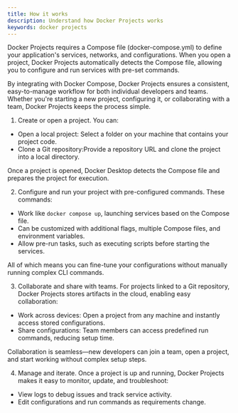 ```yaml
---
title: How it works
description: Understand how Docker Projects works 
keywords: docker projects
---
```


Docker Projects requires a Compose file (docker-compose.yml) to define your application's services, networks, and configurations. When you open a project, Docker Projects automatically detects the Compose file, allowing you to configure and run services with pre-set commands. 

By integrating with Docker Compose, Docker Projects ensures a consistent, easy-to-manage workflow for both individual developers and teams. Whether you're starting a new project, configuring it, or collaborating with a team, Docker Projects keeps the process simple.

1. Create or open a project. You can:

 - Open a local project: Select a folder on your machine that contains your project code.
 - Clone a Git repository:Provide a repository URL and clone the project into a local directory.

Once a project is opened, Docker Desktop detects the Compose file and prepares the project for execution.

2. Configure and run your project with pre-configured commands. These commands:

 - Work like `docker compose up`, launching services based on the Compose file.
 - Can be customized with additional flags, multiple Compose files, and environment variables.
 - Allow pre-run tasks, such as executing scripts before starting the services.

All of which means you can fine-tune your configurations without manually running complex CLI commands.

3. Collaborate and share with teams. For projects linked to a Git repository, Docker Projects stores artifacts in the cloud, enabling easy collaboration:

 - Work across devices: Open a project from any machine and instantly access stored configurations.
 - Share configurations: Team members can access predefined run commands, reducing setup time.

Collaboration is seamless—new developers can join a team, open a project, and start working without complex setup steps.

4. Manage and iterate. Once a project is up and running, Docker Projects makes it easy to monitor, update, and troubleshoot:

 - View logs to debug issues and track service activity.
 - Edit configurations and run commands as requirements change.